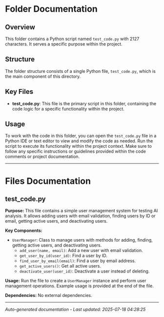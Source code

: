 # Folder Documentation

## Overview
This folder contains a Python script named `test_code.py` with 2127 characters. It serves a specific purpose within the project.

## Structure
The folder structure consists of a single Python file, `test_code.py`, which is the main component of this directory.

## Key Files
- **test_code.py**: This file is the primary script in this folder, containing the code logic for a specific functionality within the project.

## Usage
To work with the code in this folder, you can open the `test_code.py` file in a Python IDE or text editor to view and modify the code as needed. Run the script to execute its functionality within the project context. Make sure to follow any specific instructions or guidelines provided within the code comments or project documentation.

---

# Files Documentation

## test_code.py

**Purpose:** This file contains a simple user management system for testing AI analysis. It allows adding users with email validation, finding users by ID or email, getting active users, and deactivating users.

**Key Components:**
- `UserManager`: Class to manage users with methods for adding, finding, getting active users, and deactivating users.
  - `add_user(name, email)`: Add a new user with email validation.
  - `get_user_by_id(user_id)`: Find a user by ID.
  - `find_user_by_email(email)`: Find a user by email address.
  - `get_active_users()`: Get all active users.
  - `deactivate_user(user_id)`: Deactivate a user instead of deleting.

**Usage:** Run the file to create a `UserManager` instance and perform user management operations. Example usage is provided at the end of the file.

**Dependencies:** No external dependencies.

---
*Auto-generated documentation - Last updated: 2025-07-18 04:28:25*
